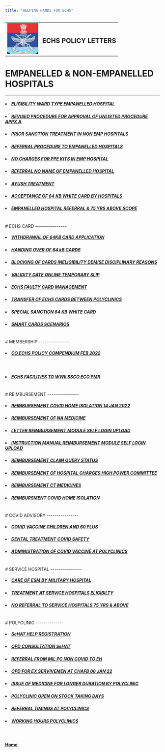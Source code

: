 ```yaml
---
title: "HELPING HANDS FOR ECHS"
---
```

<table>
  <tr><td><img src="https://github.com/echscoregroup/images/blob/main/Screenshot%202021-05-31%20092723.jpg?raw=true" width="100" height="100"></td>
    <td><h2>ECHS POLICY LETTERS</h2></td></tr>
 </table>

#	EMPANELLED & NON-EMPANELLED HOSPITALS 
---------------- 
<h5><li><a href="https://github.com/echscoregroup/Helping-Hands-For-ECHS/raw/main/POLICIES/ELIGIBILITY%20WARD%20TYPE%20EMPANELLED%20HOSPITAL.pdf">ELIGIBILITY WARD TYPE EMPANELLED HOSPITAL</a></li></h5>
<h5><li><a href="https://github.com/echscoregroup/Helping-Hands-For-ECHS/raw/main/POLICIES/REVISED%20PROCEDURE%20FOR%20APPROVAL%20OF%20UNLISTED%20PROCEDURE%20APPX%20A.pdf">REVISED PROCEDURE FOR APPROVAL OF UNLISTED PROCEDURE APPX A</a></li></h5>
<h5><li><a href="https://github.com/echscoregroup/Helping-Hands-For-ECHS/raw/main/POLICIES/PRIOR%20SANCTION%20TREATMENT%20IN%20NON%20EMP%20HOSPITALS.pdf">PRIOR SANCTION TREATMENT IN NON EMP HOSPITALS</a></li></h5>
<h5><li><a href="https://github.com/echscoregroup/Helping-Hands-For-ECHS/raw/main/POLICIES/REFERRAL%20PROCEDURE%20TO%20EMPANELLED%20HOSPITALS.pdf">REFERRAL PROCEDURE TO EMPANELLED HOSPITALS</a></li></h5>
<h5><li><a href="https://github.com/echscoregroup/Helping-Hands-For-ECHS/raw/main/POLICIES/NO%20CHARGES%20FOR%20PPE%20KITS%20IN%20EMP%20HOSPITAL.pdf">NO CHARGES FOR PPE KITS IN EMP HOSPITAL</a></li></h5>
<h5><li><a href="https://github.com/echscoregroup/Helping-Hands-For-ECHS/raw/main/POLICIES/REFERRAL%20NO%20NAME%20OF%20EMPANELLED%20HOSPITAL.pdf">REFERRAL NO NAME OF EMPANELLED HOSPITAL</a></li></h5>
<h5><li><a href="https://github.com/echscoregroup/Helping-Hands-For-ECHS/raw/main/POLICIES/AYUSH%20TREATMENT.pdf">AYUSH TREATMENT</a></li></h5>
<h5><li><a href="https://github.com/echscoregroup/Helping-Hands-For-ECHS/raw/main/POLICIES/ACCEPTANCE%20OF%2064%20KB%20WHITE%20CARD%20BY%20HOSPITALS.pdf">ACCEPTANCE OF 64 KB WHITE CARD BY HOSPITALS</a></li></h5>
<h5><li><a href="https://github.com/echscoregroup/Helping-Hands-For-ECHS/raw/main/POLICIES/EMPANELLED%20HOSPITAL%20REFERRAL%20&%2075%20YRS%20ABOVE%20SCOPE.pdf">EMPANELLED HOSPITAL REFERRAL & 75 YRS ABOVE SCOPE</a></li></h5>
<br>
#	ECHS CARD 
----------------
<h5><li><a href="https://github.com/echscoregroup/Helping-Hands-For-ECHS/raw/main/POLICIES/WITHDRAWAL%20OF%2064KB%20CARD%20APPLICATION.pdf">WITHDRAWAL OF 64KB CARD APPLICATION</a></li></h5>
<h5><li><a href="https://github.com/echscoregroup/Helping-Hands-For-ECHS/raw/main/POLICIES/HANDING%20OVER%20OF%2064%20kB%20CARDS.pdf">HANDING OVER OF 64 kB CARDS</a></li></h5>
<h5><li><a href="https://github.com/echscoregroup/Helping-Hands-For-ECHS/raw/main/POLICIES/BLOCKING%20OF%20CARDS%20INELIGIBILITY%20DEMISE%20DISCIPLINARY%20REASONS.pdf">BLOCKING OF CARDS INELIGIBILITY DEMISE DISCIPLINARY REASONS</a></li></h5>
<h5><li><a href="https://github.com/echscoregroup/Helping-Hands-For-ECHS/raw/main/POLICIES/VALIDITY%20DATE%20ONLINE%20TEMPORARY%20SLIP.pdf">VALIDITY DATE ONLINE TEMPORARY SLIP</a></li></h5>
<h5><li><a href="https://github.com/echscoregroup/Helping-Hands-For-ECHS/raw/main/POLICIES/ECHS%20FAULTY%20CARD%20MANAGEMENT.pdf">ECHS FAULTY CARD MANAGEMENT</a></li></h5>
<h5><li><a href="https://github.com/echscoregroup/Helping-Hands-For-ECHS/raw/main/POLICIES/TRANSFER%20OF%20ECHS%20CARDS%20BETWEEN%20POLYCLINICS.pdf">TRANSFER OF ECHS CARDS BETWEEN POLYCLINICS</a></li></h5>
<h5><li><a href="https://github.com/echscoregroup/Helping-Hands-For-ECHS/raw/main/POLICIES/SPECIAL%20SANCTION%2064%20KB%20WHITE%20CARD.pdf">SPECIAL SANCTION 64 KB WHITE CARD</a></li></h5>
<h5><li><a href="https://github.com/echscoregroup/Helping-Hands-For-ECHS/raw/main/POLICIES/SMART%20CARDS%20SCENARIOS.pdf">SMART CARDS SCENARIOS</a></li></h5>
<br>
#	MEMBERSHIP   
----------------
<h5><li><a href="https://github.com/echscoregroup/Helping-Hands-For-ECHS/raw/main/POLICIES/CO%20ECHS%20POLICY%20COMPENDIUM%20FEB%202022.pdf">CO ECHS POLICY COMPENDIUM FEB 2022</a></li></h5>
<br>
<h5><li><a href="https://github.com/echscoregroup/Helping-Hands-For-ECHS/raw/main/POLICIES/ECHS%20FACILITIES%20TO%20WWII%20SSCO%20ECO%20PMR.pdf">ECHS FACILITIES TO WWII SSCO ECO PMR</a></li></h5>
<br>
#	REIMBURSEMENT 
----------------
<h5><li><a href="https://github.com/echscoregroup/Helping-Hands-For-ECHS/raw/main/POLICIES/REIMBURSEMENT%20COVID%20HOME%20ISOLATION%2014%20JAN%202022.pdf">REIMBURSEMENT COVID HOME ISOLATION 14 JAN 2022</a></li></h5>
<h5><li><a href="https://github.com/echscoregroup/Helping-Hands-For-ECHS/raw/main/POLICIES/REIMBURSEMENT%20OF%20NA%20MEDICINE.pdf">REIMBURSEMENT OF NA MEDICINE</a></li></h5>
<h5><li><a href="https://github.com/echscoregroup/Helping-Hands-For-ECHS/raw/main/POLICIES/LETTER%20REIMBURSEMENT%20MODULE%20SELF%20LOGIN%20UPLOAD.pdf">LETTER REIMBURSEMENT MODULE SELF LOGIN UPLOAD</a></li></h5>
<h5><li><a href="https://github.com/echscoregroup/Helping-Hands-For-ECHS/raw/main/POLICIES/INSTRUCTION%20MANUAL%20REIMBURSEMENT%20MODULE%20SELF%20LOGIN%20UPLOAD.pdf">INSTRUCTION MANUAL REIMBURSEMENT MODULE SELF LOGIN UPLOAD</a></li></h5>
<h5><li><a href="https://github.com/echscoregroup/Helping-Hands-For-ECHS/raw/main/POLICIES/REIMBURSEMENT%20CLAIM%20QUERY%20STATUS.pdf">REIMBURSEMENT CLAIM QUERY STATUS</a></li></h5>
<h5><li><a href="https://github.com/echscoregroup/Helping-Hands-For-ECHS/raw/main/POLICIES/REIMBURSEMENT%20OF%20HOSPITAL%20CHARGES%20HIGH%20POWER%20COMMITTEE.pdf">REIMBURSEMENT OF HOSPITAL CHARGES HIGH POWER COMMITTEE</a></li></h5>
<h5><li><a href="https://github.com/echscoregroup/Helping-Hands-For-ECHS/raw/main/POLICIES/REIMBURSEMENT%20CT%20MEDICINES.pdf">REIMBURSEMENT CT MEDICINES</a></li></h5>
<h5><li><a href="https://github.com/echscoregroup/Helping-Hands-For-ECHS/raw/main/POLICIES/REIMBURSMENT%20COVID%20HOME%20ISOLATION.pdf">REIMBURSMENT COVID HOME ISOLATION</a></li></h5>
<br>
#	COVID ADVISORY 
----------------
<h5><li><a href="https://github.com/echscoregroup/Helping-Hands-For-ECHS/raw/main/POLICIES/COVID%20VACCINE%20CHILDREN%20AND%2060%20PLUS.pdf">COVID VACCINE CHILDREN AND 60 PLUS</a></li></h5>
<h5><li><a href="https://github.com/echscoregroup/Helping-Hands-For-ECHS/raw/main/POLICIES/DENTAL%20TREATMENT%20COVID%20SAFETY.pdf">DENTAL TREATMENT COVID SAFETY</a></li></h5>
<h5><li><a href="https://github.com/echscoregroup/Helping-Hands-For-ECHS/raw/main/POLICIES/ADMINISTRATION%20OF%20COVID%20VACCINE%20AT%20POLYCLINICS%20.pdf">ADMINISTRATION OF COVID VACCINE AT POLYCLINICS </a></li></h5>
<br>
#	SERVICE HOSPITAL 
----------------
<h5><li><a href="https://github.com/echscoregroup/Helping-Hands-For-ECHS/raw/main/POLICIES/CARE%20OF%20ESM%20BY%20MILITARY%20%20HOSPITAL.pdf">CARE OF ESM BY MILITARY  HOSPITAL</a></li></h5>
<h5><li><a href="https://github.com/echscoregroup/Helping-Hands-For-ECHS/raw/main/POLICIES/TREATMENT%20AT%20SERVICE%20HOSPITALS%20ELIGIBILTY.pdf">TREATMENT AT SERVICE HOSPITALS ELIGIBILTY</a></li></h5>
<h5><li><a href="https://github.com/echscoregroup/Helping-Hands-For-ECHS/raw/main/POLICIES/NO%20REFERRAL%20TO%20SERVICE%20HOSPITALS%2075%20YRS%20&%20ABOVE.pdf">NO REFERRAL TO SERVICE HOSPITALS 75 YRS & ABOVE</a></li></h5>
<BR>
#   POLYCLINIC 
--------------
<h5><li><a href="https://github.com/echscoregroup/Helping-Hands-For-ECHS/raw/main/POLICIES/SeHAT%20HELP%20REGISTRATION.pdf">SeHAT HELP REGISTRATION</a></li></h5>
<h5><li><a href="https://github.com/echscoregroup/Helping-Hands-For-ECHS/raw/main/POLICIES/OPD%20CONSULTATION%20SeHAT.pdf">OPD CONSULTATION SeHAT</a></li></h5>
<h5><li><a href="https://github.com/echscoregroup/Helping-Hands-For-ECHS/raw/main/POLICIES/REFERRAL%20FROM%20MIL%20PC%20NON%20COVID%20TO%20EH.pdf">REFERRAL FROM MIL PC NON COVID TO EH</a></li></h5>
<h5><li><a href="https://github.com/echscoregroup/Helping-Hands-For-ECHS/raw/main/POLICIES/OPD%20FOR%20EX%20SERVIVEMEN%20AT%20CHAFB%2006%20JAN%2022.pdf">OPD FOR EX SERVIVEMEN AT CHAFB 06 JAN 22</a></li></h5>
<h5><li><a href="https://github.com/echscoregroup/Helping-Hands-For-ECHS/raw/main/POLICIES/ISSUE%20OF%20MEDICINE%20FOR%20LONGER%20DURATION%20BY%20POLYCLINIC.pdf">ISSUE OF MEDICINE FOR LONGER DURATION BY POLYCLINIC</a></li></h5>
<h5><li><a href="https://github.com/echscoregroup/Helping-Hands-For-ECHS/raw/main/POLICIES/POLYCLINIC%20OPEN%20ON%20STOCK%20TAKING%20DAYS ">POLYCLINIC OPEN ON STOCK TAKING DAYS </a></li></h5>
<h5><li><a href="https://github.com/echscoregroup/Helping-Hands-For-ECHS/raw/main/POLICIES/REFERRAL%20TIMINGS%20AT%20POLYCLINICS.pdf">REFERRAL TIMINGS AT POLYCLINICS</a></li></h5>
<h5><li><a href="https://github.com/echscoregroup/Helping-Hands-For-ECHS/raw/main/POLICIES/WORKING%20HOURS%20POLYCLINICS.pdf">WORKING HOURS POLYCLINICS</a></li></h5>
<br>
 <h4><a href="https://echscoregroup.github.io/Helping-Hands-For-ECHS/">Home</a></h4><br>



 

